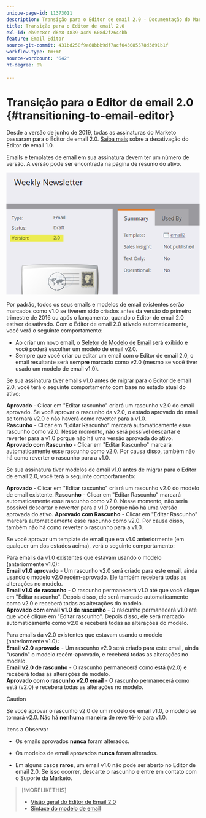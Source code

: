 ```yaml
---
unique-page-id: 11373011
description: Transição para o Editor de email 2.0 - Documentação do Marketo - Documentação do produto
title: Transição para o Editor de email 2.0
exl-id: eb9ec8cc-d6e8-4839-a4d9-608d2f264cbb
feature: Email Editor
source-git-commit: 431bd258f9a68bbb9df7acf043085578d3d91b1f
workflow-type: tm+mt
source-wordcount: '642'
ht-degree: 0%

---
```


# Transição para o Editor de email 2.0 {#transitioning-to-email-editor}

Desde a versão de junho de 2019, todas as assinaturas do Marketo passaram para o Editor de email 2.0. [Saiba mais](https://nation.marketo.com/docs/DOC-7038) sobre a desativação do Editor de email 1.0.

Emails e templates de email em sua assinatura devem ter um número de versão. A versão pode ser encontrada na página de resumo do ativo.

![](assets/five-5.png)

Por padrão, todos os seus emails e modelos de email existentes serão marcados como v1.0 se tiverem sido criados antes da versão do primeiro trimestre de 2016 ou após o lançamento, quando o Editor de email 2.0 estiver desativado. Com o Editor de email 2.0 ativado automaticamente, você verá o seguinte comportamento:

* Ao criar um novo email, o [Seletor de Modelo de Email](email-template-picker-overview.md) será exibido e você poderá escolher um modelo de email v2.0.
* Sempre que você criar ou editar um email com o Editor de email 2.0, o email resultante será **sempre** marcado como v2.0 (mesmo se você tiver usado um modelo de email v1.0).

Se sua assinatura tiver emails v1.0 antes de migrar para o Editor de email 2.0, você terá o seguinte comportamento com base no estado atual do ativo:

**Aprovado** - Clicar em &quot;Editar rascunho&quot; criará um rascunho v2.0 do email aprovado. Se você aprovar o rascunho da v2.0, o estado aprovado do email se tornará v2.0 e não haverá como reverter para a v1.0.\
**Rascunho** - Clicar em &quot;Editar Rascunho&quot; marcará automaticamente esse rascunho como v2.0. Nesse momento, não será possível descartar e reverter para a v1.0 porque não há uma versão aprovada do ativo.
**Aprovado com Rascunho** - Clicar em &quot;Editar Rascunho&quot; marcará automaticamente esse rascunho como v2.0. Por causa disso, também não há como reverter o rascunho para a v1.0.

Se sua assinatura tiver modelos de email v1.0 antes de migrar para o Editor de email 2.0, você terá o seguinte comportamento:

**Aprovado** - Clicar em &quot;Editar rascunho&quot; criará um rascunho v2.0 do modelo de email existente.
**Rascunho** - Clicar em &quot;Editar Rascunho&quot; marcará automaticamente esse rascunho como v2.0. Nesse momento, não seria possível descartar e reverter para a v1.0 porque não há uma versão aprovada do ativo.
**Aprovado com Rascunho** - Clicar em &quot;Editar Rascunho&quot; marcará automaticamente esse rascunho como v2.0. Por causa disso, também não há como reverter o rascunho para a v1.0.

Se você aprovar um template de email que era v1.0 anteriormente (em qualquer um dos estados acima), verá o seguinte comportamento:

Para emails da v1.0 existentes que estavam usando o modelo (anteriormente v1.0):\
**Email v1.0 aprovado** - Um rascunho v2.0 será criado para este email, ainda usando o modelo v2.0 recém-aprovado. Ele também receberá todas as alterações no modelo.\
**Email v1.0 de rascunho** - O rascunho permanecerá v1.0 até que você clique em &quot;Editar rascunho&quot;. Depois disso, ele será marcado automaticamente como v2.0 e receberá todas as alterações do modelo.\
**Aprovado com email v1.0 de rascunho** - O rascunho permanecerá v1.0 até que você clique em &quot;Editar rascunho&quot;. Depois disso, ele será marcado automaticamente como v2.0 e receberá todas as alterações do modelo.

Para emails da v2.0 existentes que estavam usando o modelo (anteriormente v1.0):\
**Email v2.0 aprovado** - Um rascunho v2.0 será criado para este email, ainda &quot;usando&quot; o modelo recém-aprovado, e receberá todas as alterações no modelo.\
**Email v2.0 de rascunho** - O rascunho permanecerá como está (v2.0) e receberá todas as alterações de modelo.\
**Aprovado com o rascunho v2.0 email** - O rascunho permanecerá como está (v2.0) e receberá todas as alterações no modelo.

>[!CAUTION]
>
>Se você aprovar o rascunho v2.0 de um modelo de email v1.0, o modelo se tornará v2.0. Não há **nenhuma maneira** de revertê-lo para v1.0.

Itens a Observar

* Os emails aprovados **nunca** foram alterados.

* Os modelos de email aprovados **nunca** foram alterados.

* Em alguns casos **raros**, um email v1.0 não pode ser aberto no Editor de email 2.0. Se isso ocorrer, descarte o rascunho e entre em contato com o Suporte da Marketo.

>[!MORELIKETHIS]
>
>* [Visão geral do Editor de Email 2.0](/help/marketo/product-docs/email-marketing/general/email-editor-2/email-editor-v2-0-overview.md)
>* [Sintaxe do modelo de email](/help/marketo/product-docs/email-marketing/general/email-editor-2/email-template-syntax.md)
